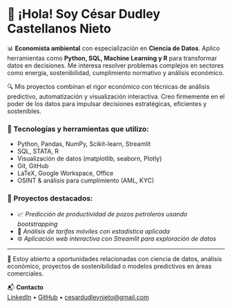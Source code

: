 # 👋 ¡Hola! Soy César Dudley Castellanos Nieto

📊 **Economista ambiental** con especialización en **Ciencia de Datos**. Aplico herramientas como **Python, SQL, Machine Learning y R** para transformar datos en decisiones. Me interesa resolver problemas complejos en sectores como energía, sostenibilidad, cumplimiento normativo y análisis económico.

🔍 Mis proyectos combinan el rigor económico con técnicas de análisis predictivo, automatización y visualización interactiva. Creo firmemente en el poder de los datos para impulsar decisiones estratégicas, eficientes y sostenibles.

### 🔧 Tecnologías y herramientas que utilizo:
- Python, Pandas, NumPy, Scikit-learn, Streamlit
- SQL, STATA, R
- Visualización de datos (matplotlib, seaborn, Plotly)
- Git, GitHub
- LaTeX, Google Workspace, Office
- OSINT & análisis para cumplimiento (AML, KYC)

### 📁 Proyectos destacados:
- 📈 *Predicción de productividad de pozos petroleros usando bootstrapping*  
- 📲 *Análisis de tarifas móviles con estadística aplicada*  
- 🌐 *Aplicación web interactiva con Streamlit para exploración de datos*

---

💼 Estoy abierto a oportunidades relacionadas con ciencia de datos, análisis económico, proyectos de sostenibilidad o modelos predictivos en áreas comerciales.

📬 **Contacto**  
[LinkedIn](https://www.linkedin.com/in/cesardudleynieto/) • [GitHub](https://github.com/cesardud) • cesardudleynieto@gmail.com

